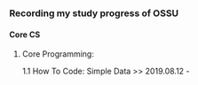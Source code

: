 ### Recording my study progress of OSSU

#### Core CS
1. Core Programming:

    1.1 How To Code: Simple Data >> 2019.08.12 -  
